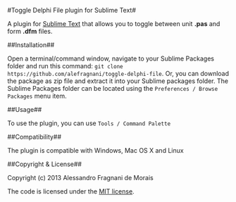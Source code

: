 #Toggle Delphi File plugin for Sublime Text#

A plugin for [Sublime Text][1] that allows you to toggle between unit **.pas** and form **.dfm** files.

##Installation##

Open a terminal/command window, navigate to your Sublime Packages folder and run this command: `git clone https://github.com/alefragnani/toggle-delphi-file`. Or, you can download the package as zip file and extract it into your Sublime packages folder. The Sublime Packages folder can be located using the `Preferences / Browse Packages` menu item.

##Usage##

To use the plugin, you can use `Tools / Command Palette` 

##Compatibility##

The plugin is compatible with Windows, Mac OS X and Linux

##Copyright & License##

Copyright (c) 2013 Alessandro Fragnani de Morais

The code is licensed under the [MIT license][2].

  [1]: http://www.sublimetext.com/2
  [2]: http://opensource.org/licenses/MIT



